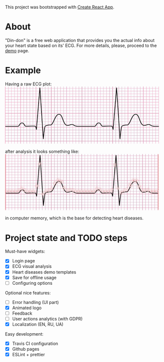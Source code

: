 This project was bootstrapped with [Create React App](https://github.com/facebookincubator/create-react-app).

# About
"Din-don" is a free web application that provides you the actual info about your heart state based on its' ECG.
For more details, please, proceed to the [demo](https://goodwin64.github.io/din-don-heart/) page.

# Example
Having a raw ECG plot:
![ECG before](public/ECG-1.jpg "Before analysing")

after analysis it looks something like:
![ECG after](public/ECG-1-result.jpg "After analysing")

in computer memory, which is the base for detecting heart diseases.

# Project state and TODO steps
Must-have widgets:
- [x] Login page
- [x] ECG visual analysis
- [x] Heart diseases demo templates
- [x] Save for offline usage
- [ ] Configuring options

Optional nice features:
- [ ] Error handling (UI part)
- [x] Animated logo
- [ ] Feedback
- [ ] User actions analytics (with GDPR)
- [x] Localization (EN, RU, UA)

Easy development:
- [x] Travis CI configuration
- [x] Github pages
- [x] ESLint + prettier
